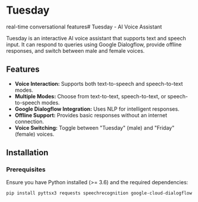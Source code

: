 # Tuesday
real-time conversational features# Tuesday - AI Voice Assistant  

Tuesday is an interactive AI voice assistant that supports text and speech input. It can respond to queries using Google Dialogflow, provide offline responses, and switch between male and female voices.

## Features  
- **Voice Interaction:** Supports both text-to-speech and speech-to-text modes.  
- **Multiple Modes:** Choose from text-to-text, speech-to-text, or speech-to-speech modes.  
- **Google Dialogflow Integration:** Uses NLP for intelligent responses.  
- **Offline Support:** Provides basic responses without an internet connection.  
- **Voice Switching:** Toggle between "Tuesday" (male) and "Friday" (female) voices.  

## Installation  

### Prerequisites  
Ensure you have Python installed (>= 3.6) and the required dependencies:  

```bash
pip install pyttsx3 requests speechrecognition google-cloud-dialogflow


